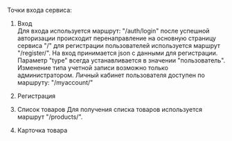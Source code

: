 Точки входа сервиса:
1. Вход  
  Для входа используется маршрут: "/auth/login" после успешной авторизации происходит перенаправление на основную страницу сервиса "/"
  для регистрации пользователей используется маршрут "/register/". 
  На вход принимается json с данными для регистрации. 
  Параметр "type" всегда устанавливается в значении "пользователь". Изменение типа учетной записи возможно только администратором.
  Личный кабинет пользователя доступен по маршруту: "/myaccount/"
2. Регистрация
  
3. Список товаров
  Для получения списка товаров используется маршрут "/products/". 
4. Карточка товара